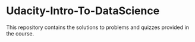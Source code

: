 # Udacity-Intro-To-DataScience
This repository contains the solutions to problems and quizzes provided in the course. 
